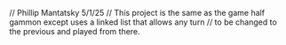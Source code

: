 // Phillip Mantatsky 5/1/25
// This project is the same as the game half gammon except uses a linked list that allows any turn
// to be changed to the previous and played from there.
